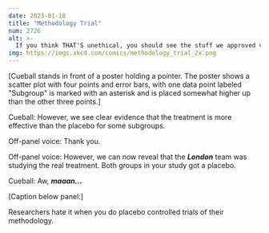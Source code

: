 ```yaml
---
date: 2023-01-18
title: "Methodology Trial"
num: 2726
alt: >-
  If you think THAT'S unethical, you should see the stuff we approved via our Placebo IRB.
img: https://imgs.xkcd.com/comics/methodology_trial_2x.png
---
```

[Cueball stands in front of a poster holding a pointer. The poster shows a scatter plot with four points and error bars, with one data point labeled "Subgroup" is marked with an asterisk and is placed somewhat higher up than the other three points.]

Cueball: However, we see clear evidence that the treatment is more effective than the placebo for some subgroups.

Off-panel voice: Thank you.

Off-panel voice: However, we can now reveal that the ***London*** team was studying the real treatment. Both groups in your study got a placebo.

Cueball: Aw, ***maaan...***

[Caption below panel:]

Researchers hate it when you do placebo controlled trials of their methodology.